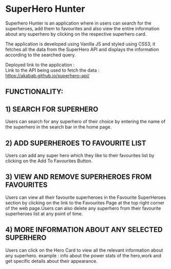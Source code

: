# SuperHero Hunter

Superhero Hunter is an application where in users can search for the superheroes, add them to favourites and also view the entire information about any superhero by clicking on the respective superhero card.

The application is developed using Vanilla JS and styled using CSS3, it fetches all the data from the SuperHero API and displays the information according to the searched query.

Deployed link to the application : <br>
Link to the API being used to fetch the data : https://akabab.github.io/superhero-api/

## FUNCTIONALITY:

## 1) SEARCH FOR SUPERHERO

Users can search for any superhero of their choice by entering the name of the superhero in the search bar in the home page.

## 2) ADD SUPERHEROES TO FAVOURITE LIST

Users can add any super hero which they like to their favourites list by clicking on the Add To Favourites Button.

## 3) VIEW AND REMOVE SUPERHEROES FROM FAVOURITES

Users can view all their favourite superheroes in the Favourite SuperHeroes section by clicking on the link to the Favourites Page at the top right corner of the web page.Users can also delete any superhero from their favourite superheroes list at any point of time.

## 4) MORE INFORMATION ABOUT ANY SELECTED SUPERHERO

Users can click on the Hero Card to view all the relevant information about any superhero.
example : info about the power stats of the hero,work and get specific details about their appearance.
